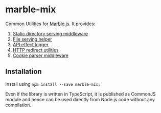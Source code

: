 # marble-mix
Common Utilities for [Marble.js](https://github.com/marblejs/marble). It provides:
  1. [Static directory serving middleware](./docs/directory.md)
  2. [File serving helper](./docs/file.md)
  3. [API effect logger](./docs/effectLogger.md)
  4. [HTTP redirect utilities](./docs/redirect.md)
  5. [Cookie parser middleware](./docs/cookie.md)

## Installation
Install using `npm install --save marble-mix;`

Even if the library is written in TypeScript, it is published as CommonJS module and hence can be used directly from Node.js code without any compilation.
